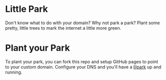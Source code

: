 # Little Park

Don't know what to do with your domain? Why not park a park? Plant some pretty, little trees to mark the internet a little more green.

# Plant your Park

To plant your park, you can fork this repo and setup GitHub pages to point to your custom domain. Configure your DNS and you'll have a [lilpark](https://lilpark.com) up and running. 

